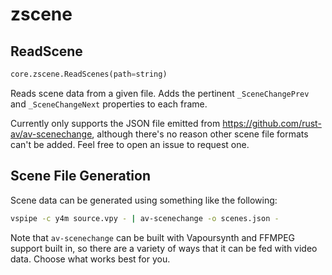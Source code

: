 # zscene

## ReadScene
```python
core.zscene.ReadScenes(path=string)
```

Reads scene data from a given file. Adds the pertinent `_SceneChangePrev` and `_SceneChangeNext` properties
to each frame.

Currently only supports the JSON file emitted from https://github.com/rust-av/av-scenechange, although there's 
no reason other scene file formats can't be added. Feel free to open an issue to request one.

## Scene File Generation
Scene data can be generated using something like the following:

```sh
vspipe -c y4m source.vpy - | av-scenechange -o scenes.json -
```

Note that `av-scenechange` can be built with Vapoursynth and FFMPEG support built in, 
so there are a variety of ways that it can be fed with video data. Choose what works best
for you.
